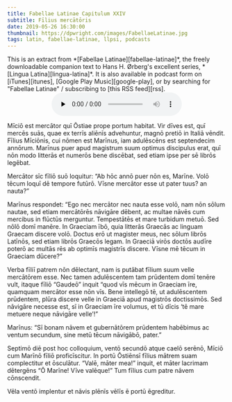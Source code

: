 ```yaml
---
title: Fabellae Latinae Capitulum XXIV
subtitle: Fīlius mercātōris
date: 2019-05-26 16:30:00
thumbnail: https://dpwright.com/images/FabellaeLatinae.jpg
tags: latin, fabellae-latinae, llpsi, podcasts
---
```


<div class="sidenote">This is an extract from *[Fabellae
Latinae][fabellae-latinae]*, the freely downloadable companion text to Hans H.
Ørberg's excellent series, *[Lingua Latina][lingua-latina]*.  It is also
available in podcast form on [iTunes][itunes], [Google Play
Music][google-play], or by searching for "Fabellae Latinae" / subscribing to
[this RSS feed][rss].</div>

<center>
<audio controls preload="none">
  <source src="https://s3.amazonaws.com/fabellaelatinae/capitula/24-FiliusMercatoris.mp3" type="audio/mpeg" />
</audio>
</center>

Mīciō est mercātor quī Ōstiae prope portum habitat. Vir dīves
est, quī mercēs suās, quae ex terrīs aliēnīs advehuntur,
magnō pretiō in Italiā vēndit. Fīlius Mīciōnis, cui
nōmen est Marīnus, iam adulēscēns est septendecim annōrum.
Marīnus puer apud magistrum suum optimus discipulus erat, quī nōn modo
litterās et numerōs bene discēbat, sed etiam ipse per sē librōs
legēbat.

Mercātor sīc fīliō suō loquitur: “Ab hōc annō puer
nōn es, Marīne. Volō tēcum loquī dē tempore futūrō.
Vīsne mercātor esse ut pater tuus? an nauta?”

Marīnus respondet: “Ego nec mercātor nec nauta esse volō, nam
nōn sōlum nautae, sed etiam mercātōrēs nāvigāre dēbent,
ac multae nāvēs cum mercibus in flūctūs merguntur.
Tempestātēs et mare turbidum metuō. Sed nōlō domī manēre.
In Graeciam ībō, quia litterās Graecās ac linguam Graecam discere
volō. Doctus erō ut magister meus, nec sōlum librōs Latīnōs,
sed etiam librōs Graecōs legam. In Graeciā virōs doctōs
audīre poterō ac multās rēs ab optimīs magistrīs discere.
Vīsne mē tēcum in Graeciam dūcere?”

Verba fīliī patrem nōn dēlectant, nam is putābat fīlium suum
velle mercātōrem esse. Nec tamen adulēscentem tam prūdentem domī
tenēre vult, itaque fīliō “Gaudeō” inquit “quod vīs
mēcum in Graeciam īre, quamquam mercātor esse nōn vīs. Bene
intellegō tē, ut adulēscentem prūdentem, plūra discere velle in
Graeciā apud magistrōs doctissimōs. Sed nāvigāre necesse est,
sī in Graeciam īre volumus, et tū dīcis ‘tē mare metuere
neque nāvigāre velle’!”

Marīnus: “Sī bonam nāvem et gubernātōrem prūdentem
habēbimus ac ventum secundum, sine metū tēcum nāvigābō,
pater.”

Septimō diē post hoc colloquium, ventō secundō atque caelō
serēnō, Mīciō cum Marīnō fīliō proficīscitur. In
portū Ōstiēnsī fīlius mātrem suam complectitur et
ōsculātur. “Valē, māter mea!” inquit, et māter lacrimam
dētergēns “Ō Marīne! Vīve valēque!” Tum fīlius cum
patre nāvem cōnscendit.

Vēla ventō implentur et nāvis plēnīs vēlīs ē portū
ēgreditur.

[fabellae-latinae]: https://www.hackettpublishing.com/pdfs/FabellaeLatinae_2016_HansOrberg.pdf
[lingua-latina]: https://www.hackettpublishing.com/lingua-latina-per-se-illustrata-series
[itunes]: https://itunes.apple.com/us/podcast/fabellae-latinae/id1439859681
[google-play]: https://play.google.com/music/m/Iejungfyafunuhg4ehuhrfjerdq?t=Fabellae_Latinae
[rss]: https://s3.amazonaws.com/fabellaelatinae/feed.rss
